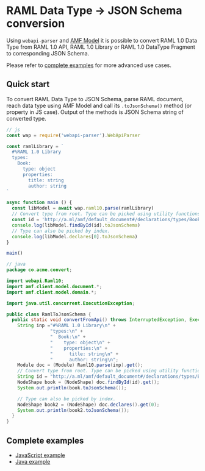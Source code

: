 # RAML Data Type -> JSON Schema conversion
Using `webapi-parser` and [AMF Model](https://raml-org.github.io/webapi-parser/js/classes/_amf_client_js_.model.document.baseunit.html) it is possible to convert RAML 1.0 Data Type from RAML 1.0 API, RAML 1.0 Library or RAML 1.0 DataType Fragment to corresponding JSON Schema.

Please refer to [complete examples](#complete-examples) for more advanced use cases.

## Quick start

To convert RAML Data Type to JSON Schema, parse RAML document, reach data type using AMF Model and call its `.toJsonSchema()` method (or property in JS case). Output of the methods is JSON Schema string of converted type.

```js
// js
const wap = require('webapi-parser').WebApiParser

const ramlLibrary = `
  #%RAML 1.0 Library
  types:
    Book:
      type: object
      properties:
        title: string
        author: string
`

async function main () {
  const libModel = await wap.raml10.parse(ramlLibrary)
  // Convert type from root. Type can be picked using utility functions
  const id = 'http://a.ml/amf/default_document#/declarations/types/Book'
  console.log(libModel.findById(id).toJsonSchema)
  // Type can also be picked by index.
  console.log(libModel.declares[0].toJsonSchema)
}

main()
```

```java
// java
package co.acme.convert;

import webapi.Raml10;
import amf.client.model.document.*;
import amf.client.model.domain.*;

import java.util.concurrent.ExecutionException;

public class RamlToJsonSchema {
  public static void convertFromApi() throws InterruptedException, ExecutionException {
    String inp ="#%RAML 1.0 Library\n" +
                "types:\n" +
                "  Book:\n" +
                "    type: object\n" +
                "    properties:\n" +
                "      title: string\n" +
                "      author: string\n";
    Module doc = (Module) Raml10.parse(inp).get();
    // Convert type from root. Type can be picked using utility functions
    String id = "http://a.ml/amf/default_document#/declarations/types/Book";
    NodeShape book = (NodeShape) doc.findById(id).get();
    System.out.println(book.toJsonSchema());

    // Type can also be picked by index.
    NodeShape book2 = (NodeShape) doc.declares().get(0);
    System.out.println(book2.toJsonSchema());
  }
}
```

## Complete examples
* [JavaScript example](https://github.com/raml-org/webapi-parser/blob/master/examples/js/convert-ramldt-jsonschema.js)
* [Java example](https://github.com/raml-org/webapi-parser/blob/master/examples/java/src/main/java/co/acme/convert/RamlDtToJsonSchema.java)
